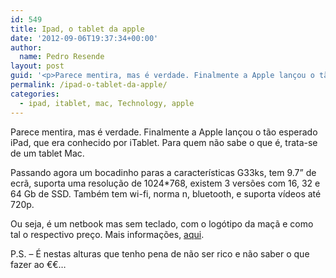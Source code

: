 ```yaml
---
id: 549
title: Ipad, o tablet da apple
date: '2012-09-06T19:37:34+00:00'
author: 
  name: Pedro Resende
layout: post
guid: '<p>Parece mentira, mas é verdade. Finalmente a Apple lançou o tão esperado iPad, que era conhecido por iTablet. Para quem não sabe o que é, trata-se de um tablet Mac.</p><p>Passando agora um bocadinho paras a características G33ks, tem 9.7” de ecrã, supor'
permalink: /ipad-o-tablet-da-apple/
categories:
  - ipad, itablet, mac, Technology, apple
---
```

Parece mentira, mas é verdade. Finalmente a Apple lançou o tão esperado iPad, que era conhecido por iTablet. Para quem não sabe o que é, trata-se de um tablet Mac.

Passando agora um bocadinho paras a características G33ks, tem 9.7” de ecrã, suporta uma resolução de 1024*768, existem 3 versões com 16, 32 e 64 Gb de SSD. Também tem wi-fi, norma n, bluetooth, e suporta vídeos até 720p.

Ou seja, é um netbook mas sem teclado, com o logótipo da maçã e como tal o respectivo preço. Mais informações, <a href="http://www.apple.com/ipad/specs/" target="_blank">aqui</a>.

P.S. – É nestas alturas que tenho pena de não ser rico e não saber o que fazer ao €€…